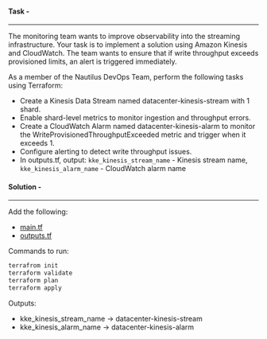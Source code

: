 #### Task - 
---
The monitoring team wants to improve observability into the streaming infrastructure. Your task is to implement a solution using Amazon Kinesis and CloudWatch. The team wants to ensure that if write throughput exceeds provisioned limits, an alert is triggered immediately.

As a member of the Nautilus DevOps Team, perform the following tasks using Terraform:
- Create a Kinesis Data Stream named datacenter-kinesis-stream with 1 shard.
- Enable shard-level metrics to monitor ingestion and throughput errors.
- Create a CloudWatch Alarm named datacenter-kinesis-alarm to monitor the WriteProvisionedThroughputExceeded metric and trigger when it exceeds 1.
- Configure alerting to detect write throughput issues.
- In outputs.tf, output:
`kke_kinesis_stream_name` - Kinesis stream name, 
`kke_kinesis_alarm_name` - CloudWatch alarm name

#### Solution - 
---
Add the following:
- [main.tf](./main.tf)
- [outputs.tf](./outputs.tf)

Commands to run:
```sh
terrafrom init
terraform validate
terraform plan
terraform apply
```

Outputs:
- kke_kinesis_stream_name -> datacenter-kinesis-stream
- kke_kinesis_alarm_name -> datacenter-kinesis-alarm
